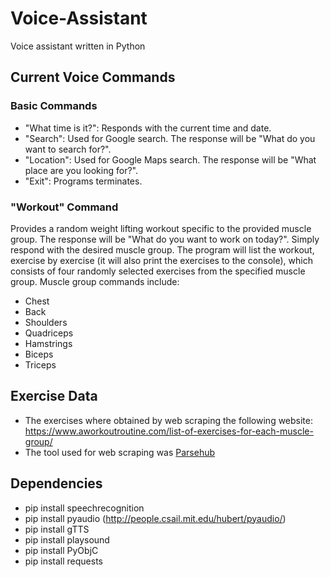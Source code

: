 # Voice-Assistant
Voice assistant written in Python

## Current Voice Commands

### Basic Commands
* "What time is it?": Responds with the current time and date.
* "Search": Used for Google search. The response will be "What do you want to search for?".
* "Location": Used for Google Maps search. The response will be "What place are you looking for?".
* "Exit": Programs terminates. 

### "Workout" Command
Provides a random weight lifting workout specific to the provided muscle group. The response will be "What do you want to work on today?".
Simply respond with the desired muscle group. The program will list the workout, exercise by exercise (it will also print the exercises to 
the console), which consists of four randomly selected exercises from the specified muscle group. Muscle group commands include:
* Chest
* Back
* Shoulders
* Quadriceps
* Hamstrings
* Biceps
* Triceps

## Exercise Data
* The exercises where obtained by web scraping the following website: https://www.aworkoutroutine.com/list-of-exercises-for-each-muscle-group/
* The tool used for web scraping was [Parsehub](https://www.parsehub.com/)

## Dependencies
* pip install speechrecognition
* pip install pyaudio (http://people.csail.mit.edu/hubert/pyaudio/)
* pip install gTTS
* pip install playsound
* pip install PyObjC
* pip install requests
